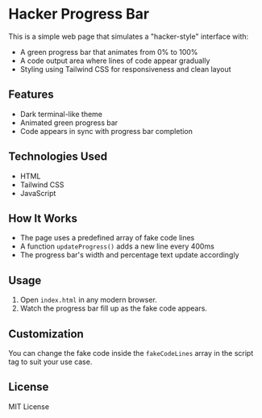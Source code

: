 # Hacker Progress Bar

This is a simple web page that simulates a "hacker-style" interface with:

- A green progress bar that animates from 0% to 100%
- A code output area where lines of code appear gradually
- Styling using Tailwind CSS for responsiveness and clean layout

## Features

- Dark terminal-like theme
- Animated green progress bar
- Code appears in sync with progress bar completion

## Technologies Used

- HTML
- Tailwind CSS
- JavaScript

## How It Works

- The page uses a predefined array of fake code lines
- A function `updateProgress()` adds a new line every 400ms
- The progress bar's width and percentage text update accordingly

## Usage

1. Open `index.html` in any modern browser.
2. Watch the progress bar fill up as the fake code appears.

## Customization

You can change the fake code inside the `fakeCodeLines` array in the script tag to suit your use case.

## License

MIT License

